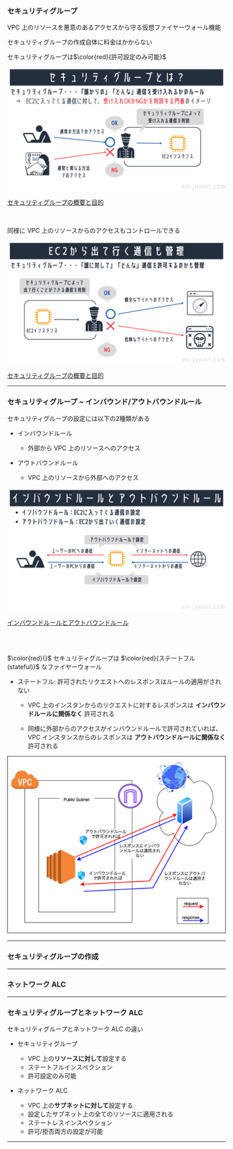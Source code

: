 ### セキュリティグループ

VPC 上のリソースを悪意のあるアクセスから守る仮想ファイヤーウォール機能

セキュリティグループの作成自体に料金はかからない

セキュリティグループは$\color{red}{許可設定のみ可能}$

<img src="./img/Security-Group_1.png.webp" />

[セキュリティグループの概要と目的](https://en-junior.com/security-group/#index_id0)

<br>

同様に VPC 上のリソースからのアクセスもコントロールできる

<img src="./img/Security-Group_2.png.webp" />

[セキュリティグループの概要と目的](https://en-junior.com/security-group/#index_id0)

---

### セキュリティグループ ~ インバウンド/アウトバウンドルール

セキュリティグループの設定には以下の2種類がある

- インバウンドルール
    - 外部から VPC 上のリソースへのアクセス

- アウトバウンドルール
    - VPC 上のリソースから外部へのアクセス

<img src="./img/Security-Group_3.png.webp" />

[インバウンドルールとアウトバウンドルール](https://en-junior.com/security-group/#index_id2)

<br>
<br>

$\color{red}{}$
セキュリティグループは $\color{red}{ステートフル (stateful)}$ なファイヤーウォール

- ステートフル: 許可されたリクエストへのレスポンスはルールの適用がされない

    - VPC 上のインスタンからのリクエストに対するレスポンスは **インバウンドルールに関係なく** 許可される

    - 同様に外部からのアクセスがインバウンドルールで許可されていれば、 VPC インスタンスからのレスポンスは **アウトバウンドルールに関係なく** 許可される

<img src="./img/Stateful_Inspection_1.png" />

---

### セキュリティグループの作成


---

### ネットワーク ALC



---

### セキュリティグループとネットワーク ALC

セキュリティグループとネットワーク ALC の違い

- セキュリティグループ
    - VPC 上の**リソースに対して**設定する
    - ステートフルインスぺクション
    - 許可設定のみ可能

- ネットワーク ALC
    - VPC 上の**サブネットに対して**設定する
    - 設定したサブネット上の全てのリソースに適用される
    - ステートレスインスペクション
    - 許可/拒否両方の設定が可能
---
